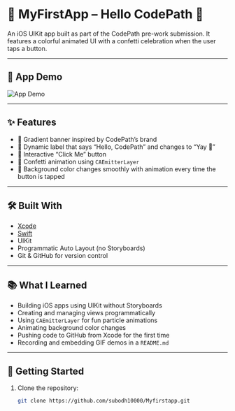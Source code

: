 # 📱 MyFirstApp – Hello CodePath 🎉

An iOS UIKit app built as part of the CodePath pre-work submission. It features a colorful animated UI with a confetti celebration when the user taps a button.

---

## 🎥 App Demo

![App Demo](https://i.imgur.com/2uqY9lp.gif)

---

## ✨ Features

- 🌈 Gradient banner inspired by CodePath’s brand
- 💬 Dynamic label that says “Hello, CodePath” and changes to “Yay 🎉”
- 🎯 Interactive “Click Me” button
- 🎉 Confetti animation using `CAEmitterLayer`
- 🎨 Background color changes smoothly with animation every time the button is tapped

---

## 🛠 Built With

- [Xcode](https://developer.apple.com/xcode/)
- [Swift](https://developer.apple.com/swift/)
- UIKit
- Programmatic Auto Layout (no Storyboards)
- Git & GitHub for version control

---

## 📚 What I Learned

- Building iOS apps using UIKit without Storyboards
- Creating and managing views programmatically
- Using `CAEmitterLayer` for fun particle animations
- Animating background color changes
- Pushing code to GitHub from Xcode for the first time
- Recording and embedding GIF demos in a `README.md`

---

## 🚀 Getting Started

1. Clone the repository:
   ```bash
   git clone https://github.com/subodh10000/Myfirstapp.git
